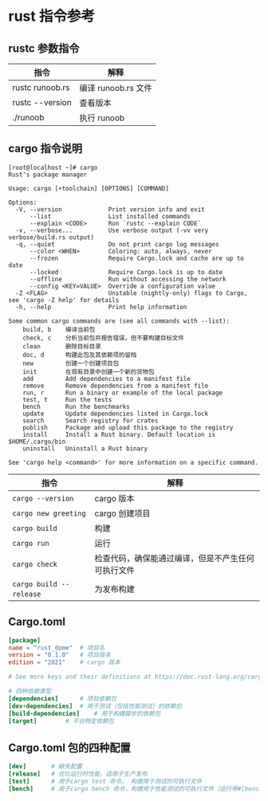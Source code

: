 # rust 指令参考

## rustc 参数指令

|指令|解释|
| --------------------| ---------------------|
|rustc runoob.rs|编译 runoob.rs 文件|
|rustc --version|查看版本|
|​​​./runoob​​|执行 runoob|

## cargo 指令说明

```cargo
[root@localhost ~]# cargo
Rust's package manager

Usage: cargo [+toolchain] [OPTIONS] [COMMAND]

Options:
  -V, --version             Print version info and exit
      --list                List installed commands
      --explain <CODE>      Run `rustc --explain CODE`
  -v, --verbose...          Use verbose output (-vv very verbose/build.rs output)
  -q, --quiet               Do not print cargo log messages
      --color <WHEN>        Coloring: auto, always, never
      --frozen              Require Cargo.lock and cache are up to date
      --locked              Require Cargo.lock is up to date
      --offline             Run without accessing the network
      --config <KEY=VALUE>  Override a configuration value
  -Z <FLAG>                 Unstable (nightly-only) flags to Cargo, see 'cargo -Z help' for details
  -h, --help                Print help information

Some common cargo commands are (see all commands with --list):
    build, b    编译当前包
    check, c    分析当前包并报告错误，但不要构建目标文件
    clean       删除目标目录
    doc, d      构建此包及其依赖项的留档
    new         创建一个创建项目包
    init        在现有目录中创建一个新的货物包
    add         Add dependencies to a manifest file
    remove      Remove dependencies from a manifest file
    run, r      Run a binary or example of the local package
    test, t     Run the tests
    bench       Run the benchmarks
    update      Update dependencies listed in Cargo.lock
    search      Search registry for crates
    publish     Package and upload this package to the registry
    install     Install a Rust binary. Default location is $HOME/.cargo/bin
    uninstall   Uninstall a Rust binary

See 'cargo help <command>' for more information on a specific command.
```

|指令|解释|
| ------| ----------------------------------------------------|
|​`cargo --version`​|cargo 版本|
|​`cargo new greeting`​|cargo 创建项目|
|​`cargo build`​|构建|
|​`cargo run`​|运行|
|​`cargo check`​|检查代码，确保能通过编译，但是不产生任何可执行文件|
|​`cargo build --release`​|为发布构建|

## Cargo.toml

```toml
[package]
name = "rust_dome"	# 项目名
version = "0.1.0"	# 项目版本
edition = "2021"	# cargo 版本

# See more keys and their definitions at https://doc.rust-lang.org/cargo/reference/manifest.html

# 四种依赖类型
[dependencies]		# 项目依赖包
[dev-dependencies]	# 用于测试（包括性能测试）的依赖包
[build-dependencies]	# 用于构建脚步的依赖包
[target]		# 平台特定依赖包
```

## Cargo.toml 包的四种配置

```toml
[dev]		# 缺失配置
[release]	# 优化运行时性能，适用于生产发布
[test]		# 用于cargo test 命令， 构建用于测试的可执行文件
[bench]		# 用于cargo bench 命令，构建用于性能测试的可执行文件（运行带#[bench]注解的函数）
```